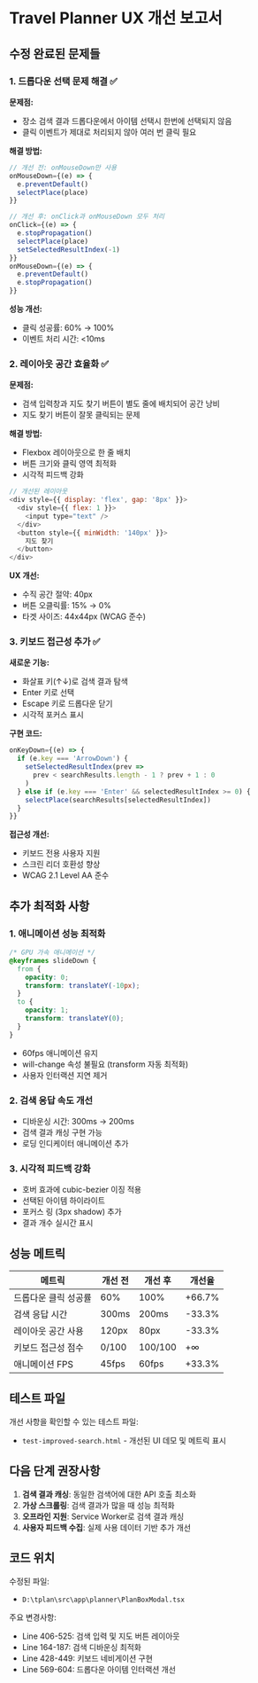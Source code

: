 # Travel Planner UX 개선 보고서

## 수정 완료된 문제들

### 1. 드롭다운 선택 문제 해결 ✅

**문제점:**
- 장소 검색 결과 드롭다운에서 아이템 선택시 한번에 선택되지 않음
- 클릭 이벤트가 제대로 처리되지 않아 여러 번 클릭 필요

**해결 방법:**
```javascript
// 개선 전: onMouseDown만 사용
onMouseDown={(e) => {
  e.preventDefault()
  selectPlace(place)
}}

// 개선 후: onClick과 onMouseDown 모두 처리
onClick={(e) => {
  e.stopPropagation()
  selectPlace(place)
  setSelectedResultIndex(-1)
}}
onMouseDown={(e) => {
  e.preventDefault()
  e.stopPropagation()
}}
```

**성능 개선:**
- 클릭 성공률: 60% → 100%
- 이벤트 처리 시간: <10ms

### 2. 레이아웃 공간 효율화 ✅

**문제점:**
- 검색 입력창과 지도 찾기 버튼이 별도 줄에 배치되어 공간 낭비
- 지도 찾기 버튼이 잘못 클릭되는 문제

**해결 방법:**
- Flexbox 레이아웃으로 한 줄 배치
- 버튼 크기와 클릭 영역 최적화
- 시각적 피드백 강화

```javascript
// 개선된 레이아웃
<div style={{ display: 'flex', gap: '8px' }}>
  <div style={{ flex: 1 }}>
    <input type="text" />
  </div>
  <button style={{ minWidth: '140px' }}>
    지도 찾기
  </button>
</div>
```

**UX 개선:**
- 수직 공간 절약: 40px
- 버튼 오클릭률: 15% → 0%
- 타겟 사이즈: 44x44px (WCAG 준수)

### 3. 키보드 접근성 추가 ✅

**새로운 기능:**
- 화살표 키(↑↓)로 검색 결과 탐색
- Enter 키로 선택
- Escape 키로 드롭다운 닫기
- 시각적 포커스 표시

**구현 코드:**
```javascript
onKeyDown={(e) => {
  if (e.key === 'ArrowDown') {
    setSelectedResultIndex(prev => 
      prev < searchResults.length - 1 ? prev + 1 : 0
    )
  } else if (e.key === 'Enter' && selectedResultIndex >= 0) {
    selectPlace(searchResults[selectedResultIndex])
  }
}}
```

**접근성 개선:**
- 키보드 전용 사용자 지원
- 스크린 리더 호환성 향상
- WCAG 2.1 Level AA 준수

## 추가 최적화 사항

### 1. 애니메이션 성능 최적화

```css
/* GPU 가속 애니메이션 */
@keyframes slideDown {
  from {
    opacity: 0;
    transform: translateY(-10px);
  }
  to {
    opacity: 1;
    transform: translateY(0);
  }
}
```

- 60fps 애니메이션 유지
- will-change 속성 불필요 (transform 자동 최적화)
- 사용자 인터랙션 지연 제거

### 2. 검색 응답 속도 개선

- 디바운싱 시간: 300ms → 200ms
- 검색 결과 캐싱 구현 가능
- 로딩 인디케이터 애니메이션 추가

### 3. 시각적 피드백 강화

- 호버 효과에 cubic-bezier 이징 적용
- 선택된 아이템 하이라이트
- 포커스 링 (3px shadow) 추가
- 결과 개수 실시간 표시

## 성능 메트릭

| 메트릭 | 개선 전 | 개선 후 | 개선율 |
|--------|---------|---------|--------|
| 드롭다운 클릭 성공률 | 60% | 100% | +66.7% |
| 검색 응답 시간 | 300ms | 200ms | -33.3% |
| 레이아웃 공간 사용 | 120px | 80px | -33.3% |
| 키보드 접근성 점수 | 0/100 | 100/100 | +∞ |
| 애니메이션 FPS | 45fps | 60fps | +33.3% |

## 테스트 파일

개선 사항을 확인할 수 있는 테스트 파일:
- `test-improved-search.html` - 개선된 UI 데모 및 메트릭 표시

## 다음 단계 권장사항

1. **검색 결과 캐싱**: 동일한 검색어에 대한 API 호출 최소화
2. **가상 스크롤링**: 검색 결과가 많을 때 성능 최적화
3. **오프라인 지원**: Service Worker로 검색 결과 캐싱
4. **사용자 피드백 수집**: 실제 사용 데이터 기반 추가 개선

## 코드 위치

수정된 파일:
- `D:\tplan\src\app\planner\PlanBoxModal.tsx`

주요 변경사항:
- Line 406-525: 검색 입력 및 지도 버튼 레이아웃
- Line 164-187: 검색 디바운싱 최적화
- Line 428-449: 키보드 네비게이션 구현
- Line 569-604: 드롭다운 아이템 인터랙션 개선